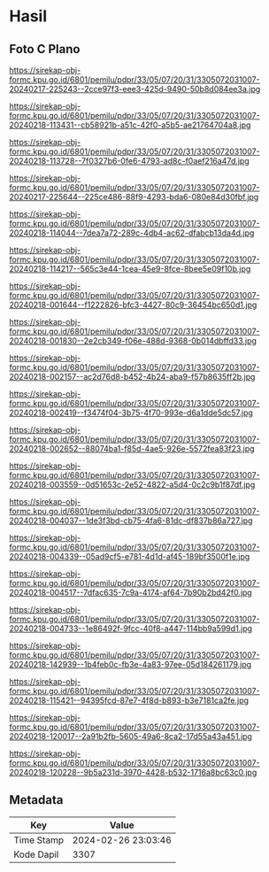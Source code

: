 # Hasil

## Foto C Plano

https://sirekap-obj-formc.kpu.go.id/6801/pemilu/pdpr/33/05/07/20/31/3305072031007-20240217-225243--2cce97f3-eee3-425d-9490-50b8d084ee3a.jpg

https://sirekap-obj-formc.kpu.go.id/6801/pemilu/pdpr/33/05/07/20/31/3305072031007-20240218-113431--cb58921b-a51c-42f0-a5b5-ae21764704a8.jpg

https://sirekap-obj-formc.kpu.go.id/6801/pemilu/pdpr/33/05/07/20/31/3305072031007-20240218-113728--7f0327b6-0fe6-4793-ad8c-f0aef216a47d.jpg

https://sirekap-obj-formc.kpu.go.id/6801/pemilu/pdpr/33/05/07/20/31/3305072031007-20240217-225644--225ce486-88f9-4293-bda6-080e84d30fbf.jpg

https://sirekap-obj-formc.kpu.go.id/6801/pemilu/pdpr/33/05/07/20/31/3305072031007-20240218-114044--7dea7a72-289c-4db4-ac62-dfabcb13da4d.jpg

https://sirekap-obj-formc.kpu.go.id/6801/pemilu/pdpr/33/05/07/20/31/3305072031007-20240218-114217--565c3e44-1cea-45e9-8fce-8bee5e09f10b.jpg

https://sirekap-obj-formc.kpu.go.id/6801/pemilu/pdpr/33/05/07/20/31/3305072031007-20240218-001644--f1222826-bfc3-4427-80c9-36454bc650d1.jpg

https://sirekap-obj-formc.kpu.go.id/6801/pemilu/pdpr/33/05/07/20/31/3305072031007-20240218-001830--2e2cb349-f06e-488d-9368-0b014dbffd33.jpg

https://sirekap-obj-formc.kpu.go.id/6801/pemilu/pdpr/33/05/07/20/31/3305072031007-20240218-002157--ac2d76d8-b452-4b24-aba9-f57b8635ff2b.jpg

https://sirekap-obj-formc.kpu.go.id/6801/pemilu/pdpr/33/05/07/20/31/3305072031007-20240218-002419--f3474f04-3b75-4f70-993e-d6a1dde5dc57.jpg

https://sirekap-obj-formc.kpu.go.id/6801/pemilu/pdpr/33/05/07/20/31/3305072031007-20240218-002652--88074ba1-f85d-4ae5-926e-5572fea83f23.jpg

https://sirekap-obj-formc.kpu.go.id/6801/pemilu/pdpr/33/05/07/20/31/3305072031007-20240218-003559--0d51653c-2e52-4822-a5d4-0c2c9b1f87df.jpg

https://sirekap-obj-formc.kpu.go.id/6801/pemilu/pdpr/33/05/07/20/31/3305072031007-20240218-004037--1de3f3bd-cb75-4fa6-81dc-df837b86a727.jpg

https://sirekap-obj-formc.kpu.go.id/6801/pemilu/pdpr/33/05/07/20/31/3305072031007-20240218-004339--05ad9cf5-e781-4d1d-af45-189bf3500f1e.jpg

https://sirekap-obj-formc.kpu.go.id/6801/pemilu/pdpr/33/05/07/20/31/3305072031007-20240218-004517--7dfac635-7c9a-4174-af64-7b90b2bd42f0.jpg

https://sirekap-obj-formc.kpu.go.id/6801/pemilu/pdpr/33/05/07/20/31/3305072031007-20240218-004733--1e86492f-9fcc-40f8-a447-114bb9a599d1.jpg

https://sirekap-obj-formc.kpu.go.id/6801/pemilu/pdpr/33/05/07/20/31/3305072031007-20240218-142939--1b4feb0c-fb3e-4a83-97ee-05d184261179.jpg

https://sirekap-obj-formc.kpu.go.id/6801/pemilu/pdpr/33/05/07/20/31/3305072031007-20240218-115421--94395fcd-87e7-4f8d-b893-b3e7181ca2fe.jpg

https://sirekap-obj-formc.kpu.go.id/6801/pemilu/pdpr/33/05/07/20/31/3305072031007-20240218-120017--2a91b2fb-5605-49a6-8ca2-17d55a43a451.jpg

https://sirekap-obj-formc.kpu.go.id/6801/pemilu/pdpr/33/05/07/20/31/3305072031007-20240218-120228--9b5a231d-3970-4428-b532-1716a8bc63c0.jpg


## Metadata

| Key        | Value               |
| ---------- | ------------------- |
| Time Stamp | 2024-02-26 23:03:46 |
| Kode Dapil | 3307                |



